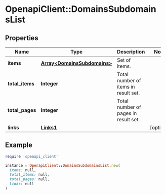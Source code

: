 # OpenapiClient::DomainsSubdomainsList

## Properties

| Name | Type | Description | Notes |
| ---- | ---- | ----------- | ----- |
| **items** | [**Array&lt;DomainsSubdomains&gt;**](DomainsSubdomains.md) | Set of items. |  |
| **total_items** | **Integer** | Total number of items in result set. |  |
| **total_pages** | **Integer** | Total number of pages in result set. |  |
| **links** | [**Links1**](Links1.md) |  | [optional] |

## Example

```ruby
require 'openapi_client'

instance = OpenapiClient::DomainsSubdomainsList.new(
  items: null,
  total_items: null,
  total_pages: null,
  links: null
)
```

